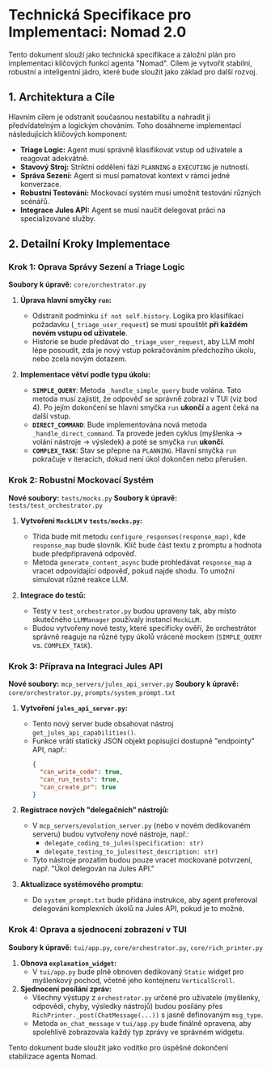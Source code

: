 # Technická Specifikace pro Implementaci: Nomad 2.0

Tento dokument slouží jako technická specifikace a záložní plán pro implementaci klíčových funkcí agenta "Nomad". Cílem je vytvořit stabilní, robustní a inteligentní jádro, které bude sloužit jako základ pro další rozvoj.

## 1. Architektura a Cíle

Hlavním cílem je odstranit současnou nestabilitu a nahradit ji předvídatelným a logickým chováním. Toho dosáhneme implementací následujících klíčových komponent:

-   **Triage Logic:** Agent musí správně klasifikovat vstup od uživatele a reagovat adekvátně.
-   **Stavový Stroj:** Striktní oddělení fází `PLANNING` a `EXECUTING` je nutností.
-   **Správa Sezení:** Agent si musí pamatovat kontext v rámci jedné konverzace.
-   **Robustní Testování:** Mockovací systém musí umožnit testování různých scénářů.
-   **Integrace Jules API:** Agent se musí naučit delegovat práci na specializované služby.

## 2. Detailní Kroky Implementace

### Krok 1: Oprava Správy Sezení a Triage Logic

**Soubory k úpravě:** `core/orchestrator.py`

1.  **Úprava hlavní smyčky `run`:**
    -   Odstranit podmínku `if not self.history`. Logika pro klasifikaci požadavku (`_triage_user_request`) se musí spouštět **při každém novém vstupu od uživatele**.
    -   Historie se bude předávat do `_triage_user_request`, aby LLM mohl lépe posoudit, zda je nový vstup pokračováním předchozího úkolu, nebo zcela novým dotazem.

2.  **Implementace větví podle typu úkolu:**
    -   **`SIMPLE_QUERY`**: Metoda `_handle_simple_query` bude volána. Tato metoda musí zajistit, že odpověď se správně zobrazí v TUI (viz bod 4). Po jejím dokončení se hlavní smyčka `run` **ukončí** a agent čeká na další vstup.
    -   **`DIRECT_COMMAND`**: Bude implementována nová metoda `_handle_direct_command`. Ta provede jeden cyklus (myšlenka -> volání nástroje -> výsledek) a poté se smyčka `run` **ukončí**.
    -   **`COMPLEX_TASK`**: Stav se přepne na `PLANNING`. Hlavní smyčka `run` pokračuje v iteracích, dokud není úkol dokončen nebo přerušen.

### Krok 2: Robustní Mockovací Systém

**Nové soubory:** `tests/mocks.py`
**Soubory k úpravě:** `tests/test_orchestrator.py`

1.  **Vytvoření `MockLLM` v `tests/mocks.py`:**
    -   Třída bude mít metodu `configure_responses(response_map)`, kde `response_map` bude slovník. Klíč bude část textu z promptu a hodnota bude předpřipravená odpověď.
    -   Metoda `generate_content_async` bude prohledávat `response_map` a vracet odpovídající odpověď, pokud najde shodu. To umožní simulovat různé reakce LLM.

2.  **Integrace do testů:**
    -   Testy v `test_orchestrator.py` budou upraveny tak, aby místo skutečného `LLMManager` používaly instanci `MockLLM`.
    -   Budou vytvořeny nové testy, které specificky ověří, že orchestrátor správně reaguje na různé typy úkolů vrácené mockem (`SIMPLE_QUERY` vs. `COMPLEX_TASK`).

### Krok 3: Příprava na Integraci Jules API

**Nové soubory:** `mcp_servers/jules_api_server.py`
**Soubory k úpravě:** `core/orchestrator.py`, `prompts/system_prompt.txt`

1.  **Vytvoření `jules_api_server.py`:**
    -   Tento nový server bude obsahovat nástroj `get_jules_api_capabilities()`.
    -   Funkce vrátí statický JSON objekt popisující dostupné "endpointy" API, např.:
        ```json
        {
          "can_write_code": true,
          "can_run_tests": true,
          "can_create_pr": true
        }
        ```

2.  **Registrace nových "delegačních" nástrojů:**
    -   V `mcp_servers/evolution_server.py` (nebo v novém dedikovaném serveru) budou vytvořeny nové nástroje, např.:
        -   `delegate_coding_to_jules(specification: str)`
        -   `delegate_testing_to_jules(test_description: str)`
    -   Tyto nástroje prozatím budou pouze vracet mockované potvrzení, např. "Úkol delegován na Jules API."

3.  **Aktualizace systémového promptu:**
    -   Do `system_prompt.txt` bude přidána instrukce, aby agent preferoval delegování komplexních úkolů na Jules API, pokud je to možné.

### Krok 4: Oprava a sjednocení zobrazení v TUI

**Soubory k úpravě:** `tui/app.py`, `core/orchestrator.py`, `core/rich_printer.py`

1.  **Obnova `explanation_widget`:**
    -   V `tui/app.py` bude plně obnoven dedikovaný `Static` widget pro myšlenkový pochod, včetně jeho kontejneru `VerticalScroll`.
2.  **Sjednocení posílání zpráv:**
    -   Všechny výstupy z `orchestrator.py` určené pro uživatele (myšlenky, odpovědi, chyby, výsledky nástrojů) budou posílány přes `RichPrinter._post(ChatMessage(...))` s jasně definovaným `msg_type`.
    -   Metoda `on_chat_message` v `tui/app.py` bude finálně opravena, aby spolehlivě zobrazovala každý typ zprávy ve správném widgetu.

Tento dokument bude sloužit jako vodítko pro úspěšné dokončení stabilizace agenta Nomad.
